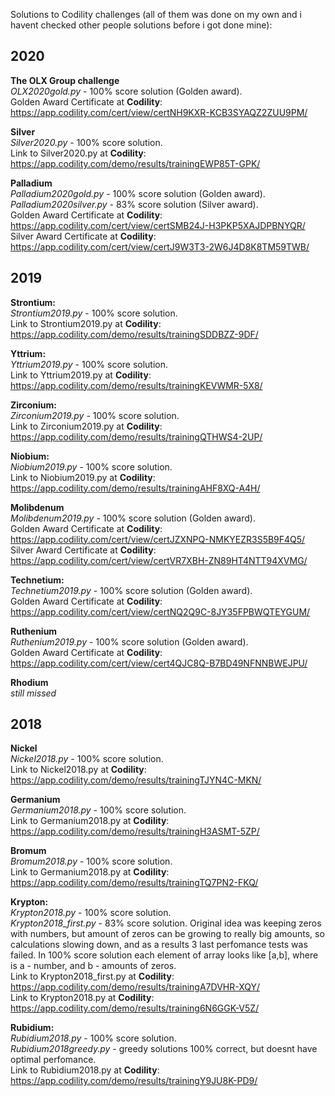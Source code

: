 Solutions to Codility challenges (all of them was done on my own and i havent checked other people solutions before i got done mine):  

##

## 2020
**The OLX Group challenge**  
*OLX2020gold.py* - 100% score solution (Golden award).  
Golden Award Certificate at **Codility**: https://app.codility.com/cert/view/certNH9KXR-KCB3SYAQZ2ZUU9PM/  

**Silver**  
*Silver2020.py* - 100% score solution.  
Link to Silver2020.py at **Codility**: https://app.codility.com/demo/results/trainingEWP85T-GPK/  

**Palladium**  
*Palladium2020gold.py* - 100% score solution (Golden award).  
*Palladium2020silver.py* - 83% score solution (Silver award).  
Golden Award Certificate at **Codility**: https://app.codility.com/cert/view/certSMB24J-H3PKP5XAJDPBNYQR/  
Silver Award Certificate at **Codility**: https://app.codility.com/cert/view/certJ9W3T3-2W6J4D8K8TM59TWB/  

## 2019
**Strontium:**  
*Strontium2019.py* - 100% score solution.  
Link to Strontium2019.py at **Codility**: https://app.codility.com/demo/results/trainingSDDBZZ-9DF/  

**Yttrium:**  
*Yttrium2019.py* - 100% score solution.  
Link to Yttrium2019.py at **Codility**: https://app.codility.com/demo/results/trainingKEVWMR-5X8/ 

**Zirconium:**  
*Zirconium2019.py* - 100% score solution.  
Link to Zirconium2019.py at **Codility**: https://app.codility.com/demo/results/trainingQTHWS4-2UP/  

**Niobium:**  
*Niobium2019.py* - 100% score solution.  
Link to Niobium2019.py at **Codility**: https://app.codility.com/demo/results/trainingAHF8XQ-A4H/  

**Molibdenum**  
*Molibdenum2019.py* - 100% score solution (Golden award).  
Golden Award Certificate at **Codility**: https://app.codility.com/cert/view/certJZXNPQ-NMKYEZR3S5B9F4Q5/  
Silver Award Certificate at **Codility**: https://app.codility.com/cert/view/certVR7XBH-ZN89HT4NTT94XVMG/

**Technetium:**  
*Technetium2019.py* - 100% score solution (Golden award).  
Golden Award Certificate at **Codility**: https://app.codility.com/cert/view/certNQ2Q9C-8JY35FPBWQTEYGUM/

**Ruthenium**  
*Ruthenium2019.py* - 100% score solution (Golden award).  
Golden Award Certificate at **Codility**: https://app.codility.com/cert/view/cert4QJC8Q-B7BD49NFNNBWEJPU/  

**Rhodium**  
*still missed*  

## 2018

**Nickel**  
*Nickel2018.py* - 100% score solution.  
Link to Nickel2018.py at **Codility**: https://app.codility.com/demo/results/trainingTJYN4C-MKN/  

**Germanium**  
*Germanium2018.py* - 100% score solution.  
Link to Germanium2018.py at **Codility**: https://app.codility.com/demo/results/trainingH3ASMT-5ZP/  

**Bromum**  
*Bromum2018.py* - 100% score solution.  
Link to Germanium2018.py at **Codility**: https://app.codility.com/demo/results/trainingTQ7PN2-FKQ/  

**Krypton:**  
*Krypton2018.py*	- 100% score solution.  
*Krypton2018_first.py* - 83% score solution. Original idea was keeping zeros with numbers, but amount of zeros can be growing to really big amounts, so calculations slowing down, and as a results 3 last perfomance tests was failed. In 100% score solution each element of array looks like [a,b], where is a - number, and b - amounts of zeros.  
Link to Krypton2018_first.py at **Codility**: https://app.codility.com/demo/results/trainingA7DVHR-XQY/  
Link to Krypton2018.py at **Codility**: https://app.codility.com/demo/results/training6N6GGK-V5Z/ 

**Rubidium:**  
*Rubidium2018.py*	- 100% score solution.  
*Rubidium2018greedy.py* - greedy solutions 100% correct, but doesnt have optimal perfomance.  
Link to Rubidium2018.py at **Codility**: https://app.codility.com/demo/results/trainingY9JU8K-PD9/  

